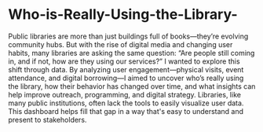 # Who-is-Really-Using-the-Library-
Public libraries are more than just buildings full of books—they’re evolving community hubs. But with the rise of digital media and changing user habits, many libraries are asking the same question: “Are people still coming in, and if not, how are they using our services?”  I wanted to explore this shift through data.
By analyzing user engagement—physical visits, event attendance, and digital borrowing—I aimed to uncover who’s really using the library, how their behavior has changed over time, and what insights can help improve outreach, programming, and digital strategy.
Libraries, like many public institutions, often lack the tools to easily visualize user data. This dashboard helps fill that gap in a way that's easy to understand and present to stakeholders.

